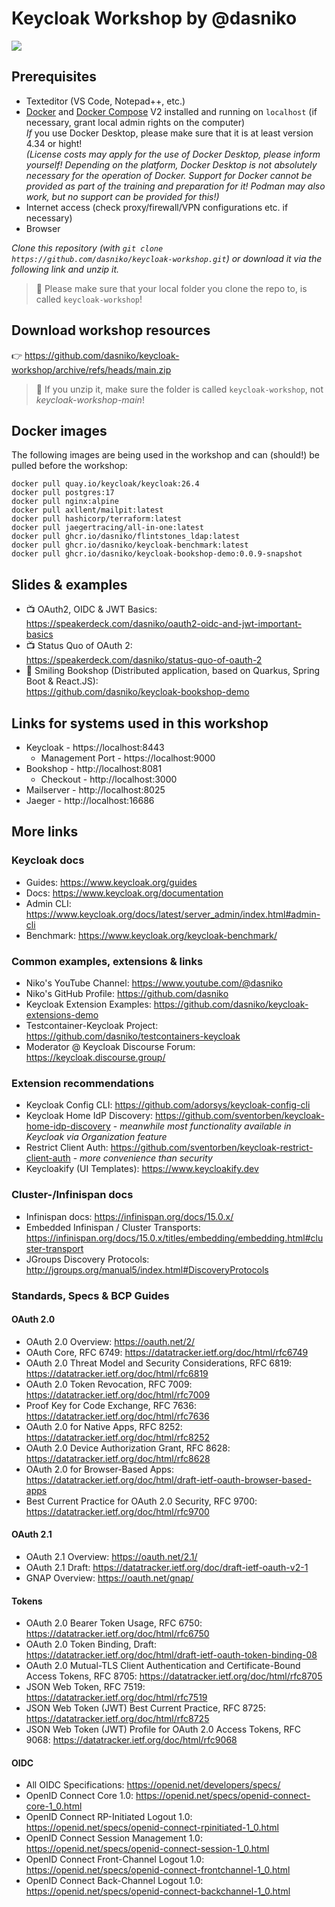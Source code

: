 # Keycloak Workshop by @dasniko

![](https://img.shields.io/badge/Keycloak-26.4-blue)

## Prerequisites

* Texteditor (VS Code, Notepad++, etc.)
* [Docker](https://www.docker.com/) and [Docker Compose](https://docs.docker.com/compose/) V2 installed and running on `localhost` (if necessary, grant local admin rights on the computer)  
  _If_ you use Docker Desktop, please make sure that it is at least version 4.34 or hight!  
  _(License costs may apply for the use of Docker Desktop, please inform yourself! Depending on the platform, Docker Desktop is not absolutely necessary for the operation of Docker. Support for Docker cannot be provided as part of the training and preparation for it! Podman may also work, but no support can be provided for this!)_
* Internet access (check proxy/firewall/VPN configurations etc. if necessary)
* Browser

_Clone this repository (with `git clone https://github.com/dasniko/keycloak-workshop.git`) or download it via the following link and unzip it._  

> 🚨 Please make sure that your local folder you clone the repo to, is called `keycloak-workshop`!

## Download workshop resources

👉 https://github.com/dasniko/keycloak-workshop/archive/refs/heads/main.zip

> 🚨 If you unzip it, make sure the folder is called `keycloak-workshop`, not _keycloak-workshop-main_!

## Docker images

The following images are being used in the workshop and can (should!) be pulled before the workshop:

```
docker pull quay.io/keycloak/keycloak:26.4
docker pull postgres:17
docker pull nginx:alpine
docker pull axllent/mailpit:latest
docker pull hashicorp/terraform:latest
docker pull jaegertracing/all-in-one:latest
docker pull ghcr.io/dasniko/flintstones_ldap:latest
docker pull ghcr.io/dasniko/keycloak-benchmark:latest
docker pull ghcr.io/dasniko/keycloak-bookshop-demo:0.0.9-snapshot
```

## Slides & examples

* 📺 OAuth2, OIDC & JWT Basics:  
  https://speakerdeck.com/dasniko/oauth2-oidc-and-jwt-important-basics
* 📺 Status Quo of OAuth 2:  
  https://speakerdeck.com/dasniko/status-quo-of-oauth-2
* 📖 Smiling Bookshop (Distributed application, based on Quarkus, Spring Boot & React.JS):  
https://github.com/dasniko/keycloak-bookshop-demo

## Links for systems used in this workshop

* Keycloak - https://localhost:8443
  * Management Port - https://localhost:9000
* Bookshop - http://localhost:8081
  * Checkout - http://localhost:3000
* Mailserver - http://localhost:8025
* Jaeger - http://localhost:16686

## More links

### Keycloak docs

* Guides: https://www.keycloak.org/guides
* Docs: https://www.keycloak.org/documentation
* Admin CLI: https://www.keycloak.org/docs/latest/server_admin/index.html#admin-cli
* Benchmark: https://www.keycloak.org/keycloak-benchmark/

### Common examples, extensions & links

* Niko's YouTube Channel:
https://www.youtube.com/@dasniko
* Niko's GitHub Profile:
https://github.com/dasniko
* Keycloak Extension Examples:
https://github.com/dasniko/keycloak-extensions-demo
* Testcontainer-Keycloak Project:
https://github.com/dasniko/testcontainers-keycloak
* Moderator @ Keycloak Discourse Forum:
https://keycloak.discourse.group/

### Extension recommendations

* Keycloak Config CLI: https://github.com/adorsys/keycloak-config-cli
* Keycloak Home IdP Discovery: https://github.com/sventorben/keycloak-home-idp-discovery - _meanwhile most functionality available in Keycloak via Organization feature_
* Restrict Client Auth: https://github.com/sventorben/keycloak-restrict-client-auth - _more convenience than security_
* Keycloakify (UI Templates): https://www.keycloakify.dev

### Cluster-/Infinispan docs

* Infinispan docs: https://infinispan.org/docs/15.0.x/
* Embedded Infinispan / Cluster Transports: https://infinispan.org/docs/15.0.x/titles/embedding/embedding.html#cluster-transport
* JGroups Discovery Protocols: http://jgroups.org/manual5/index.html#DiscoveryProtocols

### Standards, Specs & BCP Guides

#### OAuth 2.0

* OAuth 2.0 Overview: https://oauth.net/2/
* OAuth Core, RFC 6749: https://datatracker.ietf.org/doc/html/rfc6749
* OAuth 2.0 Threat Model and Security Considerations, RFC 6819: https://datatracker.ietf.org/doc/html/rfc6819
* OAuth 2.0 Token Revocation, RFC 7009: https://datatracker.ietf.org/doc/html/rfc7009
* Proof Key for Code Exchange, RFC 7636: https://datatracker.ietf.org/doc/html/rfc7636
* OAuth 2.0 for Native Apps, RFC 8252: https://datatracker.ietf.org/doc/html/rfc8252
* OAuth 2.0 Device Authorization Grant, RFC 8628: https://datatracker.ietf.org/doc/html/rfc8628
* OAuth 2.0 for Browser-Based Apps: https://datatracker.ietf.org/doc/html/draft-ietf-oauth-browser-based-apps
* Best Current Practice for OAuth 2.0 Security, RFC 9700: https://datatracker.ietf.org/doc/html/rfc9700

#### OAuth 2.1

* OAuth 2.1 Overview: https://oauth.net/2.1/
* OAuth 2.1 Draft: https://datatracker.ietf.org/doc/draft-ietf-oauth-v2-1
* GNAP Overview: https://oauth.net/gnap/

#### Tokens

* OAuth 2.0 Bearer Token Usage, RFC 6750: https://datatracker.ietf.org/doc/html/rfc6750
* OAuth 2.0 Token Binding, Draft: https://datatracker.ietf.org/doc/html/draft-ietf-oauth-token-binding-08
* OAuth 2.0 Mutual-TLS Client Authentication and Certificate-Bound Access Tokens, RFC 8705: https://datatracker.ietf.org/doc/html/rfc8705
* JSON Web Token, RFC 7519: https://datatracker.ietf.org/doc/html/rfc7519
* JSON Web Token (JWT) Best Current Practice, RFC 8725: https://datatracker.ietf.org/doc/html/rfc8725
* JSON Web Token (JWT) Profile for OAuth 2.0 Access Tokens, RFC 9068: https://datatracker.ietf.org/doc/html/rfc9068

#### OIDC

* All OIDC Specifications: https://openid.net/developers/specs/
* OpenID Connect Core 1.0: https://openid.net/specs/openid-connect-core-1_0.html
* OpenID Connect RP-Initiated Logout 1.0: https://openid.net/specs/openid-connect-rpinitiated-1_0.html
* OpenID Connect Session Management 1.0: https://openid.net/specs/openid-connect-session-1_0.html
* OpenID Connect Front-Channel Logout 1.0: https://openid.net/specs/openid-connect-frontchannel-1_0.html
* OpenID Connect Back-Channel Logout 1.0: https://openid.net/specs/openid-connect-backchannel-1_0.html
